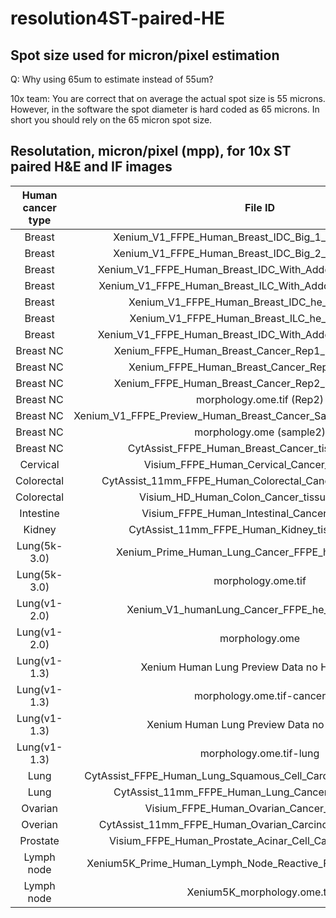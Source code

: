 # resolution4ST-paired-HE

## Spot size used for micron/pixel estimation
Q: Why using 65um to estimate instead of 55um?

10x team: You are correct that on average the actual spot size is 55 microns. However, in the software the spot diameter is hard coded as 65 microns. In short you should rely on the 65 micron spot size. 


## Resolutation, micron/pixel (mpp), for 10x ST paired H&E and IF images
|Human cancer type  |File ID     | H&E (mpp)    | H&E-estimated (mpp)|  IF (mpp)| Tissue source|
|:-----------------:|:-----------:|:------------:|:------------:|:------------:|:------------:|
|Breast             |Xenium_V1_FFPE_Human_Breast_IDC_Big_1_he_image.ome.tif|0.2125| NA |0.2125|
|Breast             |Xenium_V1_FFPE_Human_Breast_IDC_Big_2_he_image.ome.tif|0.2125| NA |0.2125|
|Breast             |Xenium_V1_FFPE_Human_Breast_IDC_With_Addon_he_image.ome.tif|0.2125| NA |0.2125|
|Breast             |Xenium_V1_FFPE_Human_Breast_ILC_With_Addon_he_image.ome.tif|0.2125| NA |0.2125|
|Breast             |Xenium_V1_FFPE_Human_Breast_IDC_he_image.ome.tif|0.2125| NA |0.2125|
|Breast             |Xenium_V1_FFPE_Human_Breast_ILC_he_image.ome.tif|0.2125| NA |0.2125|
|Breast             |Xenium_V1_FFPE_Human_Breast_IDC_With_Addon_he_image.ome.tif|0.2125 | NA|0.2125|
|Breast NC          |Xenium_FFPE_Human_Breast_Cancer_Rep1_he_image.ome.tif|0.3638|NA|NA|
|Breast NC          |Xenium_FFPE_Human_Breast_Cancer_Rep1_if_image.tif | NA | NA|0.2125|
|Breast NC          |Xenium_FFPE_Human_Breast_Cancer_Rep2_he_image.ome.tif|0.3638|NA|NA|
|Breast NC          |morphology.ome.tif (Rep2) | NA | NA | 0.2125|
|Breast NC          |Xenium_V1_FFPE_Preview_Human_Breast_Cancer_Sample_2_he_image.ome.tif|0.2740|NA|NA|
|Breast NC          |morphology.ome (sample2) |NA|NA | 0.2125|
|Breast NC          |CytAssist_FFPE_Human_Breast_Cancer_tissue_image.tif| 0.5476| TBD | NA|
|Cervical           |Visium_FFPE_Human_Cervical_Cancer_image.jpg | NA | 0.6925 | NA|
|Colorectal         |CytAssist_11mm_FFPE_Human_Colorectal_Cancer_tissue_image.tif | 0.2510 | 0.2510 | NA |
|Colorectal         |Visium_HD_Human_Colon_Cancer_tissue_image.btf | 0.2738 | TBD |NA|
|Intestine          |Visium_FFPE_Human_Intestinal_Cancer_image.jpg | NA | 0.6928| NA|
|Kidney             |CytAssist_11mm_FFPE_Human_Kidney_tissue_image.tif |0.2738 | 0.2966 | NA |
|Lung(5k-3.0)       |Xenium_Prime_Human_Lung_Cancer_FFPE_he_image.ome.tif |0.2738 | NA | NA| Avaden Biosciences|
|Lung(5k-3.0)       |morphology.ome.tif |NA|NA|0.2125|Avaden Biosciences|
|Lung(v1-2.0)       |Xenium_V1_humanLung_Cancer_FFPE_he_image.ome.tif | 0.2738 | NA | NA| BioIVT|
|Lung(v1-2.0)       |morphology.ome | NA| NA | 0.2125| BioIVT|
|Lung(v1-1.3)       |Xenium Human Lung Preview Data no HnE-cancer| NA| NA|NA|Avaden Biosciences|
|Lung(v1-1.3)       |morphology.ome.tif-cancer| NA| NA|0.2125|Avaden Biosciences|
|Lung(v1-1.3)       |Xenium Human Lung Preview Data no HnE-lung| NA| NA|NA|Avaden Biosciences|
|Lung(v1-1.3)       |morphology.ome.tif-lung| NA| NA|0.2125|Avaden Biosciences|
|Lung               |CytAssist_FFPE_Human_Lung_Squamous_Cell_Carcinoma_tissue_image.tif | 0.2740 | 0.2538 | NA|
|Lung               |CytAssist_11mm_FFPE_Human_Lung_Cancer_tissue_image.tif | 0.2738 | 0.2965 | NA|
|Ovarian            |Visium_FFPE_Human_Ovarian_Cancer_image.jpg | NA | 0.6926 | NA |
|Overian            |CytAssist_11mm_FFPE_Human_Ovarian_Carcinoma_tissue_image.tif | 0.2740 | 0.2967 | NA|
|Prostate           |Visium_FFPE_Human_Prostate_Acinar_Cell_Carcinoma_image.tif | TBD | 0.3445 | NA|
|Lymph node         |Xenium5K_Prime_Human_Lymph_Node_Reactive_FFPE_he_image.ome.tif | 0.2738 | NA | NA|
|Lymph node         |Xenium5K_morphology.ome.tif | NA | NA | 0.2125|
